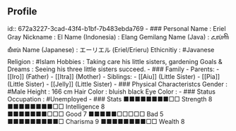 ## Profile
id:: 672a3227-3cad-43f4-b1bf-7b483ebda769
	- ### Personal
	  Name                          : Eriel Gray
	  Nickname                      : El
	  Name (Indonesia)              : Elang Gemilang
	  Name (Java)                   : ꦌꦭꦁꦒꦼꦩꦶꦭꦁ
	  Name (Japanese)               : エーリエル (Eriel/Erieru)
	  Ethicnitiy                    : #Javanese 
	  Religion                      : #Islam
	  Hobbies                       : Taking care his little sisters, gardening
	  Goals & Dreams                : Seeing his three little sisters succeed.
	- ### Family
	- Parents:
		- [[Iro]] (Father)
		- [[Itra]] (Mother)
	- Siblings:
		- [[Aiu]] (Little Sister)
		- [[Pia]] (Little Sister)
		- [[Jelly]] (Little Sister)
	- ### Physical Characteristcs
	  Gender                        : #Male 
	  Height                        : 166 cm
	  Hair Color                    : bluish black
	  Eye Color                     :
	- ### Status
	  Occupation                    : #Unemployed
	- ### Stats
	  ■■■■■■■■□□ Strength 8    ■■■■■■■■□□ Intelligence 8  
	  ■■■■■■■□□□ Good     7    ■■■■■□□□□□ Bad          5  
	  ■■■■■■■■■□ Charisma 9    ■■■■■■■■□□ Wealth       8